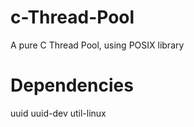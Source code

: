 c-Thread-Pool
=============

A pure C Thread Pool, using POSIX library

Dependencies
============

uuid
uuid-dev
util-linux
